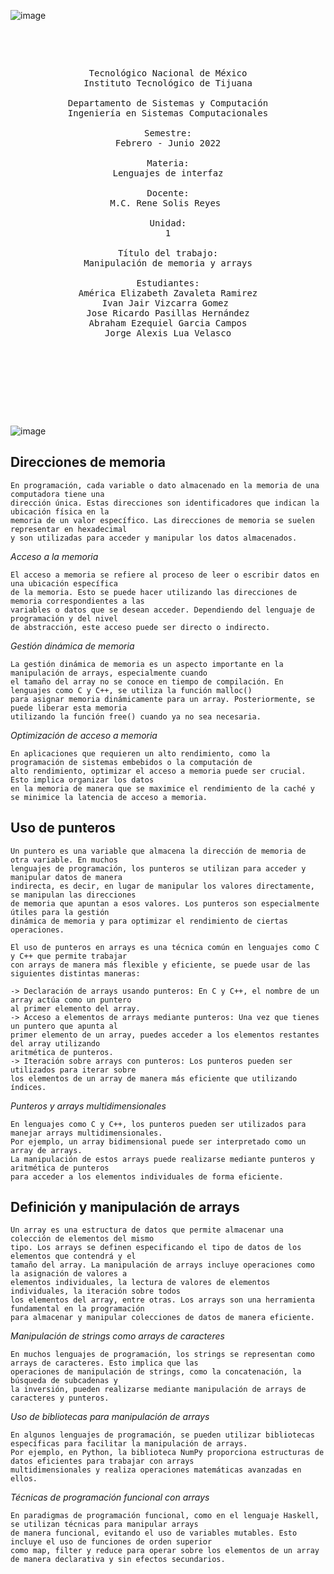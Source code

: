 ![image](https://github.com/tectijuana/24b2expot2arm32-ricos/assets/158106662/9d38b152-a29e-4a16-adb1-f66c9cd11bd6)

<pre>
	<p align=center>

Tecnológico Nacional de México
Instituto Tecnológico de Tijuana

Departamento de Sistemas y Computación
Ingeniería en Sistemas Computacionales

Semestre:
Febrero - Junio 2022

Materia:
Lenguajes de interfaz

Docente:
M.C. Rene Solis Reyes 

Unidad:
1

Título del trabajo:
Manipulación de memoria y arrays

Estudiantes:
América Elizabeth Zavaleta Ramirez
Ivan Jair Vizcarra Gomez 
Jose Ricardo Pasillas Hernández
Abraham Ezequiel Garcia Campos
Jorge Alexis Lua Velasco



		
	</p>

</pre>

![image](https://github.com/tectijuana/24b2expot2arm32-ricos/assets/158227726/e9d139ed-e499-45ef-80a2-ce92c2f8fefd)
## Direcciones de memoria 
			
	En programación, cada variable o dato almacenado en la memoria de una computadora tiene una 
	dirección única. Estas direcciones son identificadores que indican la ubicación física en la 
	memoria de un valor específico. Las direcciones de memoria se suelen representar en hexadecimal 
	y son utilizadas para acceder y manipular los datos almacenados.

*Acceso a la memoria*

	El acceso a memoria se refiere al proceso de leer o escribir datos en una ubicación específica 
	de la memoria. Esto se puede hacer utilizando las direcciones de memoria correspondientes a las 
	variables o datos que se desean acceder. Dependiendo del lenguaje de programación y del nivel 
	de abstracción, este acceso puede ser directo o indirecto.

*Gestión dinámica de memoria*

	La gestión dinámica de memoria es un aspecto importante en la manipulación de arrays, especialmente cuando 
	el tamaño del array no se conoce en tiempo de compilación. En lenguajes como C y C++, se utiliza la función malloc() 
	para asignar memoria dinámicamente para un array. Posteriormente, se puede liberar esta memoria 
	utilizando la función free() cuando ya no sea necesaria.

*Optimización de acceso a memoria*

	En aplicaciones que requieren un alto rendimiento, como la programación de sistemas embebidos o la computación de 
	alto rendimiento, optimizar el acceso a memoria puede ser crucial. Esto implica organizar los datos 
	en la memoria de manera que se maximice el rendimiento de la caché y se minimice la latencia de acceso a memoria.
	
## Uso de punteros

	Un puntero es una variable que almacena la dirección de memoria de otra variable. En muchos 
	lenguajes de programación, los punteros se utilizan para acceder y manipular datos de manera 
	indirecta, es decir, en lugar de manipular los valores directamente, se manipulan las direcciones 
	de memoria que apuntan a esos valores. Los punteros son especialmente útiles para la gestión 
	dinámica de memoria y para optimizar el rendimiento de ciertas operaciones.
	
 	El uso de punteros en arrays es una técnica común en lenguajes como C y C++ que permite trabajar 
	con arrays de manera más flexible y eficiente, se puede usar de las siguientes distintas maneras:
 
	-> Declaración de arrays usando punteros: En C y C++, el nombre de un array actúa como un puntero 
	al primer elemento del array.
	-> Acceso a elementos de arrays mediante punteros: Una vez que tienes un puntero que apunta al 
	primer elemento de un array, puedes acceder a los elementos restantes del array utilizando 
	aritmética de punteros.
	-> Iteración sobre arrays con punteros: Los punteros pueden ser utilizados para iterar sobre 
	los elementos de un array de manera más eficiente que utilizando índices.

*Punteros y arrays multidimensionales*
	
	En lenguajes como C y C++, los punteros pueden ser utilizados para manejar arrays multidimensionales.
	Por ejemplo, un array bidimensional puede ser interpretado como un array de arrays. 
	La manipulación de estos arrays puede realizarse mediante punteros y aritmética de punteros
	para acceder a los elementos individuales de forma eficiente.

	
## Definición y manipulación de arrays
		
	Un array es una estructura de datos que permite almacenar una colección de elementos del mismo 
	tipo. Los arrays se definen especificando el tipo de datos de los elementos que contendrá y el 
	tamaño del array. La manipulación de arrays incluye operaciones como la asignación de valores a 
	elementos individuales, la lectura de valores de elementos individuales, la iteración sobre todos 
	los elementos del array, entre otras. Los arrays son una herramienta fundamental en la programación 
	para almacenar y manipular colecciones de datos de manera eficiente.

*Manipulación de strings como arrays de caracteres*

	En muchos lenguajes de programación, los strings se representan como arrays de caracteres. Esto implica que las 
	operaciones de manipulación de strings, como la concatenación, la búsqueda de subcadenas y 
	la inversión, pueden realizarse mediante manipulación de arrays de caracteres y punteros.

*Uso de bibliotecas para manipulación de arrays*

	En algunos lenguajes de programación, se pueden utilizar bibliotecas específicas para facilitar la manipulación de arrays. 
	Por ejemplo, en Python, la biblioteca NumPy proporciona estructuras de datos eficientes para trabajar con arrays 
	multidimensionales y realiza operaciones matemáticas avanzadas en ellos.

*Técnicas de programación funcional con arrays*

	En paradigmas de programación funcional, como en el lenguaje Haskell, se utilizan técnicas para manipular arrays 
	de manera funcional, evitando el uso de variables mutables. Esto incluye el uso de funciones de orden superior 
	como map, filter y reduce para operar sobre los elementos de un array de manera declarativa y sin efectos secundarios.

</p>
		

